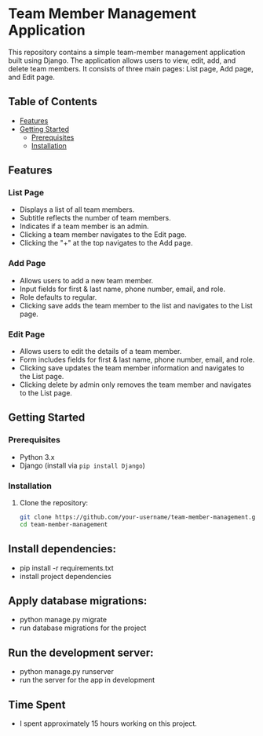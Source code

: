 # Team Member Management Application

This repository contains a simple team-member management application built using Django. The application allows users to
view, edit, add, and delete team members. It consists of three main pages: List page, Add page, and Edit page.

## Table of Contents

- [Features](#features)
- [Getting Started](#getting-started)
    - [Prerequisites](#prerequisites)
    - [Installation](#installation)

## Features

### List Page

- Displays a list of all team members.
- Subtitle reflects the number of team members.
- Indicates if a team member is an admin.
- Clicking a team member navigates to the Edit page.
- Clicking the "+" at the top navigates to the Add page.

### Add Page

- Allows users to add a new team member.
- Input fields for first & last name, phone number, email, and role.
- Role defaults to regular.
- Clicking save adds the team member to the list and navigates to the List page.

### Edit Page

- Allows users to edit the details of a team member.
- Form includes fields for first & last name, phone number, email, and role.
- Clicking save updates the team member information and navigates to the List page.
- Clicking delete by admin only removes the team member and navigates to the List page.

## Getting Started

### Prerequisites

- Python 3.x
- Django (install via `pip install Django`)

### Installation

1. Clone the repository:
   ```bash
   git clone https://github.com/your-username/team-member-management.git
   cd team-member-management

## Install dependencies:

- pip install -r requirements.txt
- install project dependencies

## Apply database migrations:

- python manage.py migrate
- run database migrations for the project

## Run the development server:

- python manage.py runserver
- run the server for the app in development

## Time Spent
- I spent approximately 15 hours working on this project.
